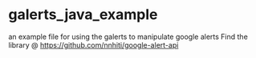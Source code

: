 # galerts_java_example
an example file for using the galerts to manipulate google alerts
Find the library @ https://github.com/nnhiti/google-alert-api
